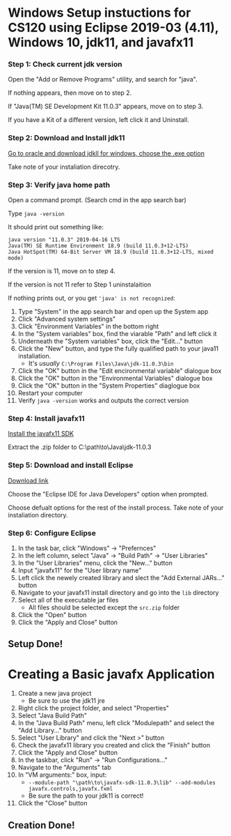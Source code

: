 # Windows Setup instuctions for CS120 using Eclipse 2019-03 (4.11), Windows 10, jdk11, and javafx11

### Step 1: Check current jdk version

Open the "Add or Remove Programs" utility, and search for "java".

If nothing appears, then move on to step 2.

If "Java(TM) SE Development Kit 11.0.3" appears, move on to step 3.

If you have a Kit of a different version, left click it and Uninstall.

  
### Step 2: Download and Install jdk11

[Go to oracle and download jdkll for windows, choose the .exe option][1]

Take note of your instaliation direcotry.

### Step 3: Verify java home path

Open a command prompt. (Search cmd in the app search bar)

Type `java -version`

It should print out something like:

```
java version "11.0.3" 2019-04-16 LTS
Java(TM) SE Runtime Environment 18.9 (build 11.0.3+12-LTS)
Java HotSpot(TM) 64-Bit Server VM 18.9 (build 11.0.3+12-LTS, mixed mode)
```
If the version is 11, move on to step 4.

If the version is not 11 refer to Step 1 uninstalaition

If nothing prints out, or you get `'java' is not recognized`:

1. Type "System" in the app search bar and open up the System app
2. Click "Advanced system settings"
3. Click "Environment Variables" in the bottom right
4. In the "System variables" box, find the viarable "Path" and left click it
5. Underneath the "System variables" box, click the "Edit..." button
6. Click the "New" button, and type the fully qualified path to your java11 instaliation.
    * It's _usually_ `C:\Program Files\Java\jdk-11.0.3\bin`
7. Click the "OK" button in the "Edit encironmental variable" dialogue box
8. Click the "OK" button in the "Environmental Variables" dialogue box
9. Click the "OK" button in the "System Properties" diaglogue box
10. Restart your computer
11. Verify `java -version` works and outputs the correct version

### Step 4: Install javafx11

[Install the javafx11 SDK][2]

Extract the .zip folder to C:\path\to\Java\jdk-11.0.3

### Step 5: Download and install Eclipse

[Download link][3]

Choose the "Eclipse IDE for Java Developers" option when prompted.

Choose defualt options for the rest of the install process. Take note of your instaliation directory.

### Step 6: Configure Eclipse

1. In the task bar, click "Windows" -> "Prefernces"
2. In the left column, select "Java" -> "Build Path" -> "User Libraries"
3. In the "User Libraries" menu, click the "New..." button
4. Input "javafx11" for the "User library name"
5. Left click the newely created library and slect the "Add External JARs..." button
6. Navigate to your javafx11 install directory and go into the `lib` directory
7. Select all of the executable jar files
    * All files should be selected except the `src.zip` folder
8. Click the "Open" button
9. Click the "Apply and Close" button

## Setup Done!

# Creating a Basic javafx Application

1. Create a new java project
    * Be sure to use the jdk11 jre
2. Right click the project folder, and select "Properties"
3. Select "Java Build Path"
4. In the "Java Build Path" menu, left click "Modulepath" and select the "Add Library..." button
5. Select "User Library" and click the "Next >" button
6. Check the javafx11 library you created and click the "Finish" button
7. Click the "Apply and Close" button
8. In the taskbar, click "Run" -> "Run Configurations..."
9. Navigate to the "Arguments" tab
10. In "VM arguments:" box, input:
    * `--module-path "\path\to\javafx-sdk-11.0.3\lib" --add-modules javafx.controls,javafx.fxml`
    * Be sure the path to your jdk11 is correct!
11. Click the "Close" button

## Creation Done!

  [1]: https://www.oracle.com/technetwork/java/javase/downloads/jdk11-downloads-5066655.html
  [2]: https://gluonhq.com/products/javafx/
  [3]: https://www.eclipse.org/downloads/
